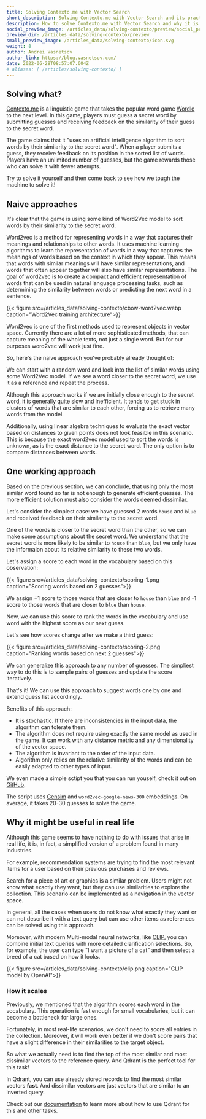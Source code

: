 ```yaml
---
title: Solving Contexto.me with Vector Search
short_description: Solving Contexto.me with Vector Search and its practical implications
description: How to solve Contexto.me with Vector Search and why it is more important than it seems
social_preview_image: /articles_data/solving-contexto/preview/social_preview.jpg
preview_dir: /articles_data/solving-contexto/preview
small_preview_image: /articles_data/solving-contexto/icon.svg
weight: 8
author: Andrei Vasnetsov
author_link: https://blog.vasnetsov.com/
date: 2022-06-28T08:57:07.604Z
# aliases: [ /articles/solving-contexto/ ]
---
```


<!---

Plan:

- What is Contexto.me, how it works
- Naive aproaches and why they don't work
- How we solved it
- Why it can be useful in real life

-->

## Solving what?

<!---

- There is a linguistic game called Contexto.me. 
- It takes Wordle to the next level.
- Rules:
    - You have to guess a word.
    - `The words were sorted by an artificial intelligence algorithm according to how similar they were to the secret word.`
    - By submitting a guess, you will get a position of your guess in the list of words sorted by similarity to the secret word.
    - You have unlimited number of guesses, but less attempts is better.
- Let's try to solve it.

-->

[Contexto.me](https://contexto.me/) is a linguistic game that takes the popular word game [Wordle](https://www.nytimes.com/games/wordle/index.html) to the next level.
In this game, players must guess a secret word by submitting guesses and receiving feedback on the similarity of their guess to the secret word.

The game claims that it "uses an artificial intelligence algorithm to sort words by their similarity to the secret word".
When a player submits a guess, they receive feedback on its position in the sorted list of words.
Players have an unlimited number of guesses, but the game rewards those who can solve it with fewer attempts.

Try to solve it yourself and then come back to see how we tough the machine to solve it!

## Naive approaches

<!---

There are naive approaches we tried:

- The game is obviously using some kind of Word2Vec model to sort words by similarity. 
- Explain what Word2Vec is.

- We can start with random word and just look into the list of words similar to it. If we see a word that is close to the secret word, we use it as a reference. Then we look into the list of words similar to the reference word and so on. If we see the secret word, we stop.
- This approach works, but it is very slow. It tends to stuck in clusters of words that are similar to each other, which forces us to retrive a lot of words from the model.

- We also can't use tricks from linear algebra to evaluate exact vector based on distances to given points.
    - First, because we don't know exact word2vec model which was used to sort words.
    - Second, because we don't know the exact distance to the secret word.
    - We can only compare distances between words.

The solution should not only account for the most sililar word we found so far, but also consider the distance to the words it found to be unsimilar.
-->

It's clear that the game is using some kind of Word2Vec model to sort words by their similarity to the secret word.

Word2vec is a method for representing words in a way that captures their meanings and relationships to other words.
It uses machine learning algorithms to learn the representation of words in a way that captures the meanings of words based on the context in which they appear.
This means that words with similar meanings will have similar representations, and words that often appear together will also have similar representations.
The goal of word2vec is to create a compact and efficient representation of words that can be used in natural language processing tasks, such as determining the similarity between words or predicting the next word in a sentence. 

{{< figure src=/articles_data/solving-contexto/cbow-word2vec.webp caption="Word2Vec training architecture">}}


Word2vec is one of the first methods used to represent objects in vector space. 
Currently there are a lot of more sophisticated methods, that can capture meaning of the whole texts, not just a single word.
But for our purposes word2vec will work just fine.

So, here's the naive approach you've probably already thought of:

We can start with a random word and look into the list of similar words using some Word2Vec model.
If we see a word closer to the secret word, we use it as a reference and repeat the process.

Although this approach works if we are initially close enough to the secret word, it is generally quite slow and inefficient.
It tends to get stuck in clusters of words that are similar to each other, forcing us to retrieve many words from the model.

Additionally, using linear algebra techniques to evaluate the exact vector based on distances to given points does not look feasible in this scenario.
This is because the exact word2vec model used to sort the words is unknown, as is the exact distance to the secret word.
The only option is to compare distances between words.


## One working approach

Based on the previous section, we can conclude, that using only the most similar word found so far is not enough to generate efficient guesses. 
The more efficient solution must also consider the words deemed dissimilar.

Let's consider the simplest case: we have guessed 2 words `house` and `blue` and received feedback on their similarity to the secret word.

One of the words is closer to the secret word than the other, so we can make some assumptions about the secret word.
We understand that the secret word is more likely to be similar to `house` than `blue`, but we only have the informaion about its relative similarity to these two words.

Let's assign a score to each word in the vocabulary based on this observation:

{{< figure src=/articles_data/solving-contexto/scoring-1.png caption="Scoring words based on 2 guesses">}}

We assign +1 score to those words that are closer to `house` than `blue` and -1 score to those words that are closer to `blue` than `house`.

Now, we can use this score to rank the words in the vocabulary and use word with the highest score as our next guess.

Let's see how scores change after we make a third guess:

{{< figure src=/articles_data/solving-contexto/scoring-2.png caption="Ranking words based on next 2 guesses">}}

We can generalize this approach to any number of guesses.
The simpliest way to do this is to sample pairs of guesses and update the score iteratively.

That's it! We can use this approach to suggest words one by one and extend guess list accordingly.

Benefits of this approach:

- It is stochastic. If there are inconsistencies in the input data, the algorithm can tolerate them.
- The algorithm does not require using exactly the same model as used in the game. It can work with any distance metric and any dimensionality of the vector space.
- The algorithm is invariant to the order of the input data.
- Algorithm only relies on the relative similarity of the words and can be easily adapted to other types of input.

We even made a simple sctipt you that you can run youself, check it out on [GitHub](https://github.com/qdrant/contexto).

The script uses [Gensim](https://radimrehurek.com/gensim/) and `word2vec-google-news-300` embeddings.
On average, it takes 20-30 guesses to solve the game.

## Why it might be useful in real life

<!---

- The game simplifies the problem, that can actually be found in many real life scenarios.
- Recomendation of products, search for pictures, etc. can be implemented as a navigation in the vector space.
- It is important for cases when users do not exactly know what they wants, but can use other items as a references.
- Modern Multi-modal neural networks, like CLIP, can allow to combine initial text query with additional clarification selections. 

-->

Although this game seems to have nothing to do with issues that arise in real life, it is, in fact, a simplified version of a problem found in many industries.

For example, recommendation systems are trying to find the most relevant items for a user based on their previous purchases and reviews.

Search for a piece of art or graphics is a similar problem. Users might not know what exactly they want, but they can use similarities to explore the collection. 
This scenario can be implemented as a navigation in the vector space.

In general, all the cases when users do not know what exactly they want or can not describe it with a text query but can use other items as references can be solved using this approach.

Moreover, with modern Multi-modal neural networks, like [CLIP](https://openai.com/blog/clip/), you can combine initial text queries with more detailed clarification selections.
So, for example, the user can type "I want a picture of a cat" and then select a breed of a cat based on how it looks.

{{< figure src=/articles_data/solving-contexto/clip.png caption="CLIP model by OpenAI">}}

### How it scales

Previously, we mentioned that the algorithm scores each word in the vocabulary.
This operation is fast enough for small vocabularies, but it can become a bottleneck for large ones.

Fortunately, in most real-life scenarios, we don't need to score all entries in the collection.
Moreover, it will work even better if we don't score pairs that have a slight difference in their similarities to the target object.

So what we actually need is to find the top of the most similar and most dissimilar vectors to the reference query.
And Qdrant is the perfect tool for this task!

In Qdrant, you can use already stored records to find the most similar vectors **fast**.
And dissimilar vectors are just vectors that are similar to an inverted query.

Check out our [documentation](https://qdrant.tech/documentation/search/#recommendation-api) to learn more about how to use Qdrant for this and other tasks.



